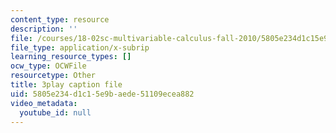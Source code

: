 ```yaml
---
content_type: resource
description: ''
file: /courses/18-02sc-multivariable-calculus-fall-2010/5805e234d1c15e9baede51109ecea882_grns_GNYWe4.vtt
file_type: application/x-subrip
learning_resource_types: []
ocw_type: OCWFile
resourcetype: Other
title: 3play caption file
uid: 5805e234-d1c1-5e9b-aede-51109ecea882
video_metadata:
  youtube_id: null
---
```

